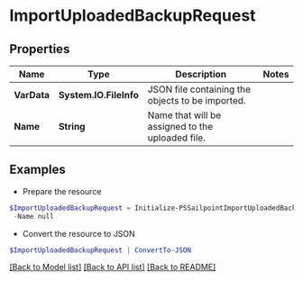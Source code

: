 # ImportUploadedBackupRequest
## Properties

Name | Type | Description | Notes
------------ | ------------- | ------------- | -------------
**VarData** | **System.IO.FileInfo** | JSON file containing the objects to be imported. | 
**Name** | **String** | Name that will be assigned to the uploaded file. | 

## Examples

- Prepare the resource
```powershell
$ImportUploadedBackupRequest = Initialize-PSSailpointImportUploadedBackupRequest  -VarData null `
 -Name null
```

- Convert the resource to JSON
```powershell
$ImportUploadedBackupRequest | ConvertTo-JSON
```

[[Back to Model list]](../README.md#documentation-for-models) [[Back to API list]](../README.md#documentation-for-api-endpoints) [[Back to README]](../README.md)

